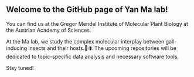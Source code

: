 ## Welcome to the GitHub page of Yan Ma lab!

You can find us at the Gregor Mendel Institute of Molecular Plant Biology at the Austrian Academy of Sciences.

At the Ma lab, we study the complex molecular interplay between gall-inducing insects and their hosts.🌱🪰 
The upcoming repositories will be dedicated to topic-specific data analysis and necessary software tools. 

Stay tuned!
